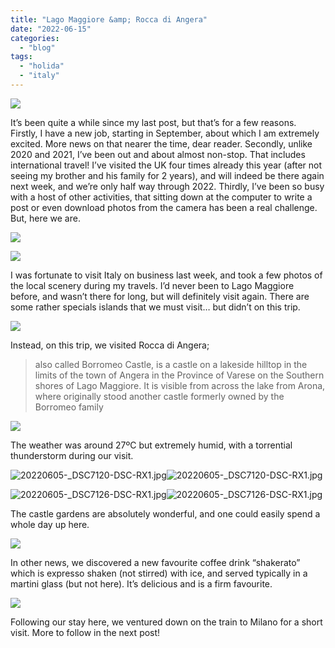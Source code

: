 ```yaml
---
title: "Lago Maggiore &amp; Rocca di Angera"
date: "2022-06-15"
categories: 
  - "blog"
tags: 
  - "holida"
  - "italy"
---
```


![](/assets/images/f33c6-20220604-_dsc7084-dsc-rx1.jpg)

It’s been quite a while since my last post, but that’s for a few reasons. Firstly, I have a new job, starting in September, about which I am extremely excited. More news on that nearer the time, dear reader. Secondly, unlike 2020 and 2021, I’ve been out and about almost non-stop. That includes international travel! I’ve visited the UK four times already this year (after not seeing my brother and his family for 2 years), and will indeed be there again next week, and we’re only half way through 2022. Thirdly, I’ve been so busy with a host of other activities, that sitting down at the computer to write a post or even download photos from the camera has been a real challenge. But, here we are.

![](/assets/images/0534d-20220604-_dsc7085-dsc-rx1.jpg)

![](/assets/images/63bb6-20220605-_dsc7098-dsc-rx1.jpg)

I was fortunate to visit Italy on business last week, and took a few photos of the local scenery during my travels. I’d never been to Lago Maggiore before, and wasn’t there for long, but will definitely visit again. There are some rather specials islands that we must visit… but didn’t on this trip.

![](/assets/images/1652c-20220605-_dsc7155-dsc-rx1.jpg)

Instead, on this trip, we visited Rocca di Angera;

> also called Borromeo Castle, is a castle on a lakeside hilltop in the limits of the town of Angera in the Province of Varese on the Southern shores of Lago Maggiore. It is visible from across the lake from Arona, where originally stood another castle formerly owned by the Borromeo family

![](/assets/images/e3565-20220605-_dsc7118-dsc-rx1.jpg)

The weather was around 27ºC but extremely humid, with a torrential thunderstorm during our visit.

![20220605-_DSC7120-DSC-RX1.jpg](/assets/images/c491b-20220605-_dsc7120-dsc-rx1.jpg)![20220605-_DSC7120-DSC-RX1.jpg](/assets/images/c491b-20220605-_dsc7120-dsc-rx1.jpg)

![20220605-_DSC7126-DSC-RX1.jpg](/assets/images/8a248-20220605-_dsc7126-dsc-rx1.jpg)![20220605-_DSC7126-DSC-RX1.jpg](/assets/images/8a248-20220605-_dsc7126-dsc-rx1.jpg)

The castle gardens are absolutely wonderful, and one could easily spend a whole day up here.

![](/assets/images/6595a-20220605-_dsc7131-dsc-rx1.jpg)

In other news, we discovered a new favourite coffee drink “shakerato” which is expresso shaken (not stirred) with ice, and served typically in a martini glass (but not here). It’s delicious and is a firm favourite.

![](/assets/images/64623-20220605-_dsc7128-dsc-rx1.jpg)

Following our stay here, we ventured down on the train to Milano for a short visit. More to follow in the next post!
